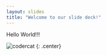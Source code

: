 ```yaml
---
layout: slides
title: "Welcome to our slide deck!"
---
```


Hello World!!!

![codercat](https://octodex.github.com/images/codercat.jpg)
{: .center}

